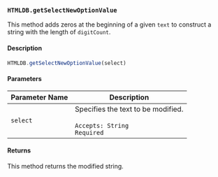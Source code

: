 ### `HTMLDB.getSelectNewOptionValue`

This method adds zeros at the beginning of a given `text` to construct a string with the length of `digitCount`.

#### Description

```javascript
HTMLDB.getSelectNewOptionValue(select)
```

#### Parameters

| Parameter Name             | Description                               |
| -------------------------- | ----------------------------------------- |
| `select` | Specifies the text to be modified.<br><br>`Accepts: String`<br>`Required` |

#### Returns

This method returns the modified string.